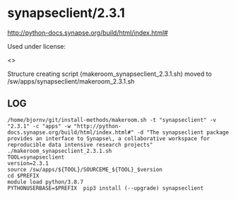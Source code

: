 synapseclient/2.3.1
========================

<http://python-docs.synapse.org/build/html/index.html#>

Used under license:

<>

Structure creating script (makeroom_synapseclient_2.3.1.sh) moved to /sw/apps/synapseclient/makeroom_2.3.1.sh

LOG
---

    /home/bjornv/git/install-methods/makeroom.sh -t "synapseclient" -v "2.3.1" -c "apps" -w "http://python-docs.synapse.org/build/html/index.html#" -d "The synapseclient package provides an interface to Synapse\, a collaborative workspace for reproducible data intensive research projects"
    ./makeroom_synapseclient_2.3.1.sh
    TOOL=synapseclient
    version=2.3.1
    source /sw/apps/${TOOL}/SOURCEME_${TOOL}_$version
    cd $PREFIX
    module load python/3.8.7
    PYTHONUSERBASE=$PREFIX  pip3 install (--upgrade) synapseclient


